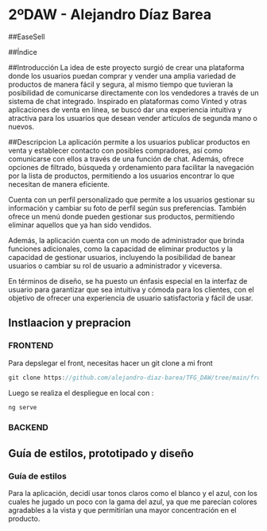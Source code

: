 # 2ºDAW  - Alejandro Díaz Barea

##EaseSell



##Índice

##Introducción
La idea de este proyecto surgió de crear una plataforma donde los usuarios puedan comprar y vender una amplia variedad de productos de manera fácil y segura, al mismo tiempo que tuvieran la posibilidad de comunicarse directamente con los vendedores a través de un sistema de chat integrado. Inspirado en plataformas como Vinted y otras aplicaciones de venta en línea, se buscó dar una experiencia intuitiva y atractiva para los usuarios que desean vender artículos de segunda mano o nuevos.

##Descripcion
La aplicación permite a los usuarios publicar productos en venta y establecer contacto con posibles compradores, así como comunicarse con ellos a través de una función de chat. Además, ofrece opciones de filtrado, búsqueda y ordenamiento para facilitar la navegación por la lista de productos, permitiendo a los usuarios encontrar lo que necesitan de manera eficiente.

Cuenta con un perfil personalizado que permite a los usuarios gestionar su información y cambiar su foto de perfil según sus preferencias. También ofrece un menú donde pueden gestionar sus productos, permitiendo eliminar aquellos que ya han sido vendidos.

Además, la aplicación cuenta con un modo de administrador que brinda funciones adicionales, como la capacidad de eliminar productos y la capacidad de gestionar usuarios, incluyendo la posibilidad de banear usuarios o cambiar su rol de usuario a administrador y viceversa.

En términos de diseño, se ha puesto un énfasis especial en la interfaz de usuario para garantizar que sea intuitiva y cómoda para los clientes, con el objetivo de ofrecer una experiencia de usuario satisfactoria y fácil de usar.

## Instlaacion y prepracion

### FRONTEND
Para depslegar el front, necesitas hacer un git clone a mi front 

```javascript
git clone https://github.com/alejandro-diaz-barea/TFG_DAW/tree/main/front-end_vue/front-end-easeSell
```

Luego se realiza el despliegue en local con :

```javascript
ng serve
```

###  BACKEND

##  Guía de estilos, prototipado y diseño 

### Guía de estilos

Para la aplicación, decidí usar tonos claros como el blanco y el azul, con los cuales he jugado un poco con la gama del azul, ya que me parecían colores agradables a la vista y que permitirían una mayor concentración en el producto.


